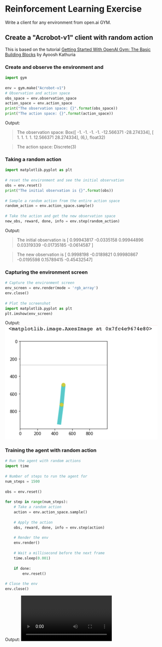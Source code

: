# Reinforcement Learning Exercise
Write a client for any environment from open.ai GYM.

## Create a "Acrobot-v1" client with random action
This is based on the tutorial [Getting Started With OpenAI Gym: The Basic Building Blocks](https://blog.paperspace.com/getting-started-with-openai-gym/) by Ayoosh Kathuria

### Create and observe the environment and 
```python
import gym

env = gym.make("Acrobot-v1")
# Observation and action space 
obs_space = env.observation_space
action_space = env.action_space
print("The observation space: {}".format(obs_space))
print("The action space: {}".format(action_space))
```
Output:
> The observation space: Box([ -1.        -1.        -1.        -1.       -12.566371 -28.274334], [ 1.        1.        1.        1.       12.566371 28.274334], (6,), float32)

> The action space: Discrete(3)

### Taking a random action
```python
import matplotlib.pyplot as plt 

# reset the environment and see the initial observation
obs = env.reset()
print("The initial observation is {}".format(obs))

# Sample a random action from the entire action space
random_action = env.action_space.sample()

# Take the action and get the new observation space
new_obs, reward, done, info = env.step(random_action)

```
Output:
> The initial observation is [ 0.99943817 -0.0335158   0.99944896  0.03319339 -0.01735185 -0.0614587 ]

> The new observation is [ 0.9998198  -0.0189821   0.99980867 -0.0195598   0.15789415 -0.45432547]

### Capturing the environment screen
```python
# Capture the environment screen
env_screen = env.render(mode = 'rgb_array')
env.close()

# Plot the screenshot
import matplotlib.pyplot as plt 
plt.imshow(env_screen)
```
Output:
![image](robotic.png)

### Training the agent with random action
```python
# Run the agent with random actions
import time 

# Number of steps to run the agent for 
num_steps = 1500

obs = env.reset()

for step in range(num_steps):
    # Take a random action
    action = env.action_space.sample()
    
    # Apply the action
    obs, reward, done, info = env.step(action)
    
    # Render the env
    env.render()

    # Wait a millisecond before the next frame
    time.sleep(0.001)
    
    if done:
        env.reset()

# Close the env
env.close()
```

Output:
![video](robotic.mov)
